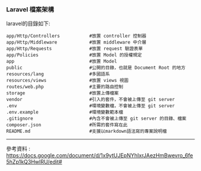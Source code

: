 ### Laravel 檔案架構
laravel的目錄如下:
````
app/Http/Controllers           #放置 controller 控制器
app/Http/Middleware            #放置 middleware 中介層
app/Http/Requests              #放置 request 驗證表單
app/Policies                   #放置 Model 的授權規定
app                            #放置 Model
public                         #公開的目錄，也就是 Document Root 的地方
resources/lang                 #多國語系
resources/views                #放置 views 視圖
routes/web.php                 #主要的路由控制
storage                        #放置上傳檔案
vendor                         #引入的套件，不會被上傳至 git server
.env                           #環境變數檔，不會被上傳至 git server
.env.example                   #環境變數範本檔
.gitignore                     #內含不會被上傳至 git server 的目錄、檔案
composer.json                  #所需的套件寫在此
README.md                      #支援以markdown語法寫的專案說明檔
````

- - -
參考資料 : https://docs.google.com/document/d/1x9ytUJEpNYhIxrJAezHmBwevro_6fe5hZp1kQ3HwIRU/edit#